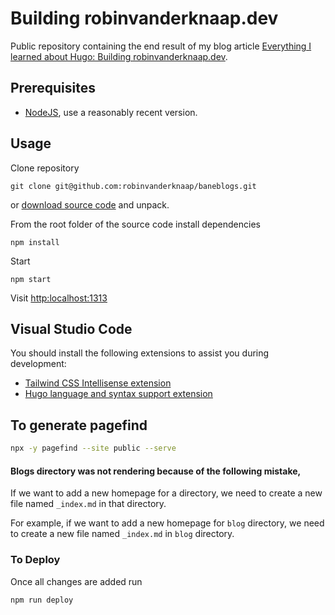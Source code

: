 # Building robinvanderknaap.dev
Public repository containing the end result of my blog article [Everything I learned about Hugo: Building robinvanderknaap.dev](https://robinvanderknaap.dev/blog/building-robinvanderknaap-dev/).

## Prerequisites
- [NodeJS](https://nodejs.org/), use a reasonably recent version.

## Usage
Clone repository

```
git clone git@github.com:robinvanderknaap/baneblogs.git
```

or [download source code](https://github.com/robinvanderknaap/baneblogs/archive/refs/heads/main.zip) and unpack.

From the root folder of the source code install dependencies
```
npm install
```

Start
```
npm start
```

Visit [http:localhost:1313](http://localhost:1313)

## Visual Studio Code
You should install the following extensions to assist you during development:
- [Tailwind CSS Intellisense extension](https://marketplace.visualstudio.com/items?itemName=bradlc.vscode-tailwindcss)
- [Hugo language and syntax support extension](https://marketplace.visualstudio.com/items?itemName=budparr.language-hugo-vscode)

## To generate pagefind

``` bash
npx -y pagefind --site public --serve
```

#### Blogs directory was not rendering because of the following mistake,

If we want to add a new homepage for a directory, we need to create a new file named `_index.md` in that directory.

For example, if we want to add a new homepage for `blog` directory, we need to create a new file named `_index.md` in `blog` directory.

### To Deploy
Once all changes are added run 

```bash
npm run deploy
``` 